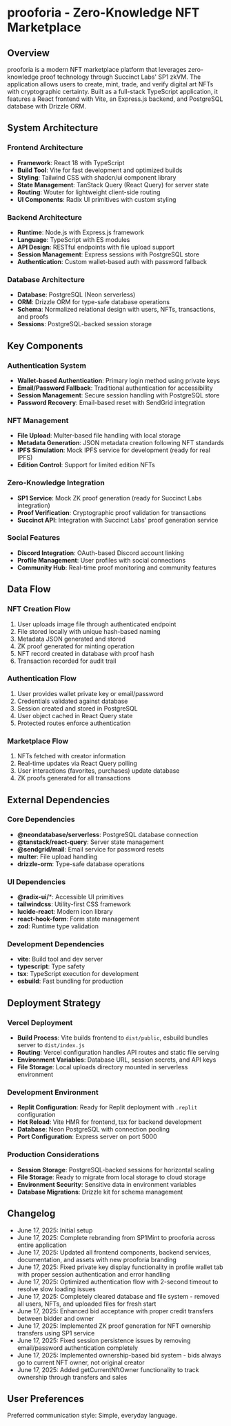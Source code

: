 # prooforia - Zero-Knowledge NFT Marketplace

## Overview

prooforia is a modern NFT marketplace platform that leverages zero-knowledge proof technology through Succinct Labs' SP1 zkVM. The application allows users to create, mint, trade, and verify digital art NFTs with cryptographic certainty. Built as a full-stack TypeScript application, it features a React frontend with Vite, an Express.js backend, and PostgreSQL database with Drizzle ORM.

## System Architecture

### Frontend Architecture
- **Framework**: React 18 with TypeScript
- **Build Tool**: Vite for fast development and optimized builds
- **Styling**: Tailwind CSS with shadcn/ui component library
- **State Management**: TanStack Query (React Query) for server state
- **Routing**: Wouter for lightweight client-side routing
- **UI Components**: Radix UI primitives with custom styling

### Backend Architecture
- **Runtime**: Node.js with Express.js framework
- **Language**: TypeScript with ES modules
- **API Design**: RESTful endpoints with file upload support
- **Session Management**: Express sessions with PostgreSQL store
- **Authentication**: Custom wallet-based auth with password fallback

### Database Architecture
- **Database**: PostgreSQL (Neon serverless)
- **ORM**: Drizzle ORM for type-safe database operations
- **Schema**: Normalized relational design with users, NFTs, transactions, and proofs
- **Sessions**: PostgreSQL-backed session storage

## Key Components

### Authentication System
- **Wallet-based Authentication**: Primary login method using private keys
- **Email/Password Fallback**: Traditional authentication for accessibility
- **Session Management**: Secure session handling with PostgreSQL store
- **Password Recovery**: Email-based reset with SendGrid integration

### NFT Management
- **File Upload**: Multer-based file handling with local storage
- **Metadata Generation**: JSON metadata creation following NFT standards
- **IPFS Simulation**: Mock IPFS service for development (ready for real IPFS)
- **Edition Control**: Support for limited edition NFTs

### Zero-Knowledge Integration
- **SP1 Service**: Mock ZK proof generation (ready for Succinct Labs integration)
- **Proof Verification**: Cryptographic proof validation for transactions
- **Succinct API**: Integration with Succinct Labs' proof generation service

### Social Features
- **Discord Integration**: OAuth-based Discord account linking
- **Profile Management**: User profiles with social connections
- **Community Hub**: Real-time proof monitoring and community features

## Data Flow

### NFT Creation Flow
1. User uploads image file through authenticated endpoint
2. File stored locally with unique hash-based naming
3. Metadata JSON generated and stored
4. ZK proof generated for minting operation
5. NFT record created in database with proof hash
6. Transaction recorded for audit trail

### Authentication Flow
1. User provides wallet private key or email/password
2. Credentials validated against database
3. Session created and stored in PostgreSQL
4. User object cached in React Query state
5. Protected routes enforce authentication

### Marketplace Flow
1. NFTs fetched with creator information
2. Real-time updates via React Query polling
3. User interactions (favorites, purchases) update database
4. ZK proofs generated for all transactions

## External Dependencies

### Core Dependencies
- **@neondatabase/serverless**: PostgreSQL database connection
- **@tanstack/react-query**: Server state management
- **@sendgrid/mail**: Email service for password resets
- **multer**: File upload handling
- **drizzle-orm**: Type-safe database operations

### UI Dependencies
- **@radix-ui/***: Accessible UI primitives
- **tailwindcss**: Utility-first CSS framework
- **lucide-react**: Modern icon library
- **react-hook-form**: Form state management
- **zod**: Runtime type validation

### Development Dependencies
- **vite**: Build tool and dev server
- **typescript**: Type safety
- **tsx**: TypeScript execution for development
- **esbuild**: Fast bundling for production

## Deployment Strategy

### Vercel Deployment
- **Build Process**: Vite builds frontend to `dist/public`, esbuild bundles server to `dist/index.js`
- **Routing**: Vercel configuration handles API routes and static file serving
- **Environment Variables**: Database URL, session secrets, and API keys
- **File Storage**: Local uploads directory mounted in serverless environment

### Development Environment
- **Replit Configuration**: Ready for Replit deployment with `.replit` configuration
- **Hot Reload**: Vite HMR for frontend, tsx for backend development
- **Database**: Neon PostgreSQL with connection pooling
- **Port Configuration**: Express server on port 5000

### Production Considerations
- **Session Storage**: PostgreSQL-backed sessions for horizontal scaling
- **File Storage**: Ready to migrate from local storage to cloud storage
- **Environment Security**: Sensitive data in environment variables
- **Database Migrations**: Drizzle kit for schema management

## Changelog

- June 17, 2025: Initial setup
- June 17, 2025: Complete rebranding from SP1Mint to prooforia across entire application
- June 17, 2025: Updated all frontend components, backend services, documentation, and assets with new prooforia branding
- June 17, 2025: Fixed private key display functionality in profile wallet tab with proper session authentication and error handling
- June 17, 2025: Optimized authentication flow with 2-second timeout to resolve slow loading issues
- June 17, 2025: Completely cleared database and file system - removed all users, NFTs, and uploaded files for fresh start
- June 17, 2025: Enhanced bid acceptance with proper credit transfers between bidder and owner
- June 17, 2025: Implemented ZK proof generation for NFT ownership transfers using SP1 service
- June 17, 2025: Fixed session persistence issues by removing email/password authentication completely
- June 17, 2025: Implemented ownership-based bid system - bids always go to current NFT owner, not original creator
- June 17, 2025: Added getCurrentNftOwner functionality to track ownership through transfers and sales

## User Preferences

Preferred communication style: Simple, everyday language.